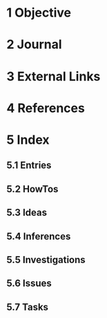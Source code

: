 # 1 Objective

# 2 Journal

# 3 External Links

# 4 References

# 5 Index

## 5.1 Entries
## 5.2 HowTos
## 5.3 Ideas
## 5.4 Inferences
## 5.5 Investigations
## 5.6 Issues
## 5.7 Tasks